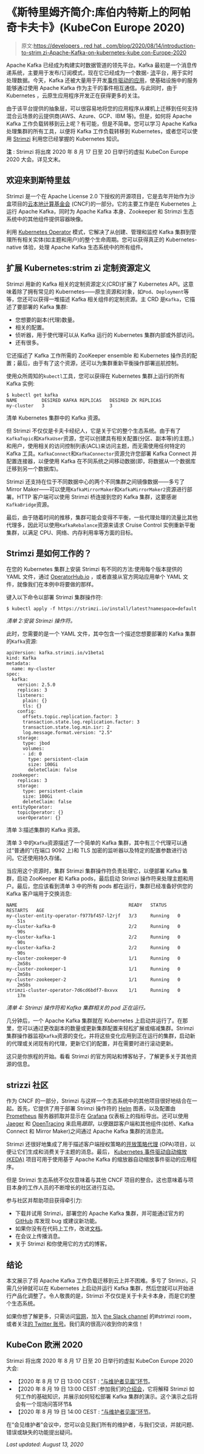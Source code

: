 # 《斯特里姆齐简介:库伯内特斯上的阿帕奇卡夫卡》(KubeCon Europe 2020)

> 原文:[https://developers . red hat . com/blog/2020/08/14/introduction-to-strim zi-Apache-Kafka-on-kubernetes-kube con-Europe-2020](https://developers.redhat.com/blog/2020/08/14/introduction-to-strimzi-apache-kafka-on-kubernetes-kubecon-europe-2020)

Apache Kafka 已经成为构建实时数据管道的领先平台。Kafka 最初是一个消息传递系统，主要用于发布/订阅模式，现在它已经成为一个数据- [流](https://developers.redhat.com/blog/category/stream-processing/)平台，用于实时处理数据。今天，Kafka 还被大量用于开发[事件驱动的应用](https://developers.redhat.com/topics/event-driven/)，使基础设施中的服务能够通过使用 Apache Kafka 作为主干的事件相互通信。与此同时，由于 Kubernetes ，云原生应用程序开发正在获得更多的关注。

由于该平台提供的抽象层，可以很容易地将您的应用程序从裸机上迁移到任何支持混合云场景的云提供商(AWS、Azure、GCP、IBM 等)。但是，如何将 Apache Kafka 工作负载转移到云上呢？有可能，但是不简单。您可以学习 Apache Kafka 处理集群的所有工具，以便将 Kafka 工作负载转移到 Kubernetes，或者您可以使用 [Strimzi](https://strimzi.io/) 利用您已经掌握的 Kubernetes 知识。

**注** : Strimzi 将出席 2020 年 8 月 17 日至 20 日举行的虚拟 KubeCon Europe 2020 大会。详见文末。

## 欢迎来到斯特里兹

Strimzi 是一个在 Apache License 2.0 下授权的开源项目，它是去年开始作为沙盒项目的[云本地计算基金会](https://www.cncf.io/) (CNCF)的一部分。它的主要工作是在 Kubernetes 上运行 Apache Kafka，同时为 Apache Kafka 本身、Zookeeper 和 Strimzi 生态系统中的其他组件提供容器映像。

利用 [Kubernetes Operator](https://developers.redhat.com/topics/kubernetes/operators/) 模式，它解决了从创建、管理和监控 Kafka 集群到管理所有相关实体(如主题和用户)的整个生命周期。您可以获得真正的 Kubernetes-native 体验，处理 Apache Kafka 生态系统中的所有组件。

## 扩展 Kubernetes:strim zi 定制资源定义

Strimzi 用新的 Kafka 相关的定制资源定义(CRD)扩展了 Kubernetes API。这意味着除了拥有常见的 Kubernetes——原生资源和对象，如`Pod`、`Deployment`等等，您还可以获得一堆描述 Kafka 相关组件的定制资源。主 CRD 是`Kafka`，它描述了要部署的 Kafka 集群:

*   您想要的副本(代理)数量。
*   相关的配置。
*   侦听器，用于使代理可以从 Kafka 运行的 Kubernetes 集群内部或外部访问。
*   还有很多。

它还描述了 Kafka 工作所需的 ZooKeeper ensemble 和 Kubernetes 操作员的配置；最后，由于有了这个资源，还可以为集群重新平衡操作部署巡航控制。

使用众所周知的`kubectl`工具，您可以获得在 Kubernetes 集群上运行的所有 Kafka 实例:

```
$ kubectl get kafka
NAME         DESIRED KAFKA REPLICAS   DESIRED ZK REPLICAS
my-cluster   3                        3
```

清单 Kubernetes 集群中的 Kafka 资源。

但 Strimzi 不仅仅是卡夫卡经纪人，它是关于它的整个生态系统。由于有了`KafkaTopic`和`KafkaUser`资源，您可以创建具有相关配置(分区、副本等)的主题。)和用户，使用相关的访问控制列表(ACL)来访问主题，而无需使用任何特定的 Kafka 工具。`KafkaConnect`和`KafkaConnector`资源允许您部署 Kafka Connect 并配置连接器，以便使用 Kafka 在不同系统之间移动数据(即，将数据从一个数据库迁移到另一个数据库)。

Strimzi 还支持在位于不同数据中心的两个不同集群之间镜像数据——多亏了 Mirror Maker——可以使用`KafkaMirrorMaker`和`KafkaMirrorMaker2`资源进行部署。HTTP 客户端可以使用 Strimzi 桥连接到您的 Kafka 集群，这要感谢`KafkaBridge`资源。

最后，由于随着时间的推移，集群可能会变得不平衡，一些代理处理的流量比其他代理多，因此可以使用`KafkaRebalance`资源来请求 Cruise Control 实例重新平衡集群，以满足 CPU、网络、内存利用率等方面的目标。

## Strimzi 是如何工作的？

在您的 Kubernetes 集群上安装 Strimzi 有不同的方法:使用每个版本提供的 YAML 文件，通过 [OperatorHub.io](https://operatorhub.io/) ，或者直接从官方网站应用单个 YAML 文件，就像我们在本例中将要做的那样。

键入以下命令以部署 Strimzi 集群操作符:

```
$ kubectl apply -f https://strimzi.io/install/latest?namespace=default
```

*清单 2:安装 Strimzi 操作符。*

此时，您需要的是一个 YAML 文件，其中包含一个描述您想要部署的 Kafka 集群的`Kafka`资源:

```
apiVersion: kafka.strimzi.io/v1beta1
kind: Kafka
metadata:
  name: my-cluster
spec:
  kafka:
    version: 2.5.0
    replicas: 3
    listeners:
      plain: {}
      tls: {}
    config:
      offsets.topic.replication.factor: 3
      transaction.state.log.replication.factor: 3
      transaction.state.log.min.isr: 2
      log.message.format.version: "2.5"
    storage:
      type: jbod
      volumes:
      - id: 0
        type: persistent-claim
        size: 100Gi
        deleteClaim: false
  zookeeper:
    replicas: 3
    storage:
      type: persistent-claim
      size: 100Gi
      deleteClaim: false
  entityOperator:
    topicOperator: {}
    userOperator: {}
```

清单 3:描述集群的 Kafka 资源。

清单 3 中的`Kafka`资源描述了一个简单的 Kafka 集群，其中有三个代理可以通过“普通的”(在端口 9092 上)和 TLS 加密的监听器以及特定的配置参数进行访问。它还使用持久存储。

当应用这个资源时，集群 Strimzi 集群操作符负责处理它，以便部署 Kafka 集群，启动 ZooKeeper 和 Kafka pods，最后启动 Strimzi 操作符来处理主题和用户。最后，您应该看到清单 3 中的所有 pods 都在运行，集群已经准备好供您的 Kafka 客户端用于交换消息:

```
NAME                                         READY   STATUS    RESTARTS   AGE
my-cluster-entity-operator-f977bf457-l2rjf   3/3     Running   0          51s
my-cluster-kafka-0                           2/2     Running   0          90s
my-cluster-kafka-1                           2/2     Running   0          90s
my-cluster-kafka-2                           2/2     Running   0          90s
my-cluster-zookeeper-0                       1/1     Running   0          2m58s
my-cluster-zookeeper-1                       1/1     Running   0          2m58s
my-cluster-zookeeper-2                       1/1     Running   0          2m58s
strimzi-cluster-operator-7d6cd6bdf7-8xxvx    1/1     Running   0          17m
```

*清单 4: Strimzi 操作符和 Kafka 集群相关的 pod 正在运行。*

几分钟后，一个 Apache Kafka 集群就在 Kubernetes 上启动并运行了。在那里，您可以通过更改副本的数量或更新集群配置来轻松扩展或缩减集群。Strimzi 集群操作器监视`Kafka`资源的变化，并将这些变化应用到正在运行的集群，启动新的代理或关闭现有的代理，更新它们的配置，并在需要时进行滚动更新。

这只是你旅程的开始。看看 Strimzi 的官方网站和博客帖子，了解更多关于其他资源的信息。

## strizzi 社区

作为 CNCF 的一部分，Strimzi 与这样一个生态系统中的其他项目很好地结合在一起。首先，它提供了用于部署 Strimzi 操作符的 [Helm](https://helm.sh/) 图表，以及配置由 [Prometheus](https://prometheus.io/) 服务器抓取并显示在 [Grafana](https://grafana.com/) 仪表板上的指标导出。还可以使用 [Jaeger](https://www.jaegertracing.io/) 和 [OpenTracing](https://opentracing.io/) 来启用*跟踪*，以便跟踪客户端和其他组件(如桥、Kafka Connect 和 Mirror Maker)之间通过 Apache Kafka 集群的消息流。

Strimzi 还很好地集成了用于描述客户端授权策略的[开放策略代理](https://www.openpolicyagent.org/) (OPA)项目，以便让它们生成和消费关于主题的消息。最后， [Kubernetes 事件驱动自动缩放(KEDA)](https://keda.sh/) 项目可用于使用基于 Apache Kafka 的缩放器自动缩放事件驱动的应用程序。

但是 Strimzi 生态系统不仅仅意味着与其他 CNCF 项目的整合。这也意味着与项目本身的工作人员的不断增长的社区进行互动。

参与社区并帮助项目获得牵引力:

*   下载并试用 Strimzi，部署您的 Apache Kafka 集群，并可能通过官方的 [GitHub](https://github.com/strimzi) 库发现 bug 或建议新功能。
*   如果你没有在代码上工作，改进[文档](https://strimzi.io/documentation/)。
*   在会议上传播消息。
*   关于 Strimzi 和你使用它的方式的博客。

## 结论

本文展示了将 Apache Kafka 工作负载迁移到云上并不困难。多亏了 Strimzi，只需几分钟就可以在 Kubernetes 上启动并运行 Kafka 集群，然后您就可以开始进行产品化调整了。令人敬畏的是，Strimzi 不仅仅是关于卡夫卡本身，而是它的整个生态系统。

如果你想了解更多，只需访问[官网](https://strimzi.io/)，加入 [the Slack channel](https://slack.cncf.io/) 的#strimzi room，或者关注[的 Twitter 账号](https://twitter.com/strimziio)。我们真的很高兴收到你的来信！

## KubeCon 欧洲 2020

Strimzi 将出席 2020 年 8 月 17 日至 20 日举行的虚拟 KubeCon Europe 2020 大会:

*   【2020 年 8 月 17 日 13:00 CEST : [“与维护者见面”环节](https://sched.co/djTb)。
*   【2020 年 8 月 19 日 13:00 CEST :参加我们的[介绍会](https://kccnceu20.sched.com/event/Zevl/introduction-to-strimzi-apache-kafka-on-kubernetes-jakub-scholz-paolo-patierno-red-hat?iframe=no&w=100%&sidebar=yes&bg=no)，它将解释 Strimzi 如何工作的基础知识，并展示如何轻松部署 Kafka 集群的演示。这个演示之后将会有一个现场问答环节&
*   【2020 年 8 月 19 日 14:00 CEST : [“与维护者见面”环节](https://sched.co/djUZ)。

在“会见维护者”会议中，您可以会见我们所有的维护者，与我们交谈，并就问题、错误或缺失的功能提出疑问。

*Last updated: August 13, 2020*